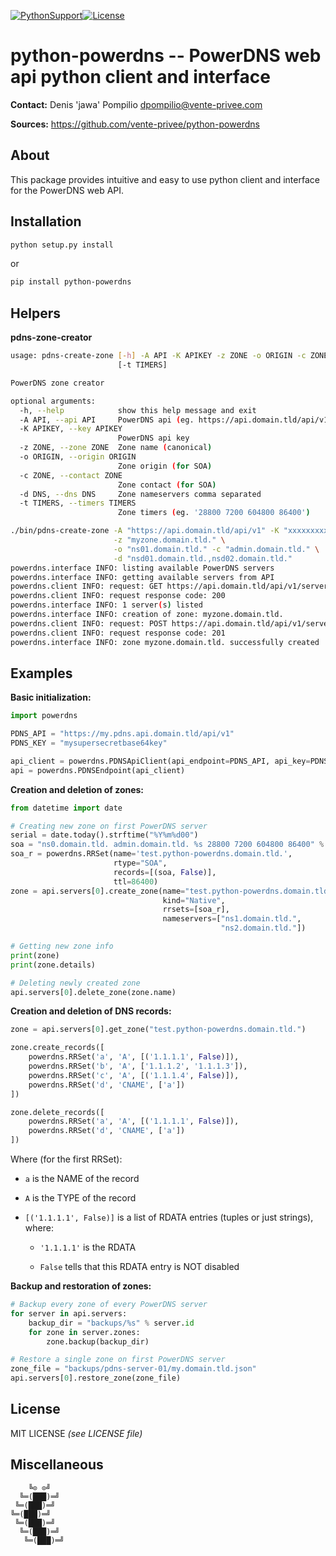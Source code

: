 [![PythonSupport][1]][1l][![License][2]][2l]

# python-powerdns -- PowerDNS web api python client and interface

**Contact:** Denis 'jawa' Pompilio <dpompilio@vente-privee.com>

**Sources:** https://github.com/vente-privee/python-powerdns

## About

This package provides intuitive and easy to use python client and interface
for the PowerDNS web API.

## Installation

```bash
python setup.py install
```
or
```bash
pip install python-powerdns
```

## Helpers

**pdns-zone-creator**
```bash
usage: pdns-create-zone [-h] -A API -K APIKEY -z ZONE -o ORIGIN -c ZONE -d DNS
                        [-t TIMERS]

PowerDNS zone creator

optional arguments:
  -h, --help            show this help message and exit
  -A API, --api API     PowerDNS api (eg. https://api.domain.tld/api/v1
  -K APIKEY, --key APIKEY
                        PowerDNS api key
  -z ZONE, --zone ZONE  Zone name (canonical)
  -o ORIGIN, --origin ORIGIN
                        Zone origin (for SOA)
  -c ZONE, --contact ZONE
                        Zone contact (for SOA)
  -d DNS, --dns DNS     Zone nameservers comma separated
  -t TIMERS, --timers TIMERS
                        Zone timers (eg. '28800 7200 604800 86400')
```
```bash
./bin/pdns-create-zone -A "https://api.domain.tld/api/v1" -K "xxxxxxxxx" \
                       -z "myzone.domain.tld." \
                       -o "ns01.domain.tld." -c "admin.domain.tld." \
                       -d "nsd01.domain.tld.,nsd02.domain.tld."
powerdns.interface INFO: listing available PowerDNS servers
powerdns.interface INFO: getting available servers from API
powerdns.client INFO: request: GET https://api.domain.tld/api/v1/servers
powerdns.client INFO: request response code: 200
powerdns.interface INFO: 1 server(s) listed
powerdns.interface INFO: creation of zone: myzone.domain.tld.
powerdns.client INFO: request: POST https://api.domain.tld/api/v1/servers/localhost/zones
powerdns.client INFO: request response code: 201
powerdns.interface INFO: zone myzone.domain.tld. successfully created
```

## Examples

**Basic initialization:**
```python
import powerdns

PDNS_API = "https://my.pdns.api.domain.tld/api/v1"
PDNS_KEY = "mysupersecretbase64key"

api_client = powerdns.PDNSApiClient(api_endpoint=PDNS_API, api_key=PDNS_KEY)
api = powerdns.PDNSEndpoint(api_client)
```

**Creation and deletion of zones:**
```python
from datetime import date

# Creating new zone on first PowerDNS server
serial = date.today().strftime("%Y%m%d00")
soa = "ns0.domain.tld. admin.domain.tld. %s 28800 7200 604800 86400" % serial
soa_r = powerdns.RRSet(name='test.python-powerdns.domain.tld.',
                       rtype="SOA",
                       records=[(soa, False)],
                       ttl=86400)
zone = api.servers[0].create_zone(name="test.python-powerdns.domain.tld.",
                                  kind="Native",
                                  rrsets=[soa_r],
                                  nameservers=["ns1.domain.tld.",
                                               "ns2.domain.tld."])

# Getting new zone info
print(zone)
print(zone.details)

# Deleting newly created zone
api.servers[0].delete_zone(zone.name)
```

**Creation and deletion of DNS records:**
```python
zone = api.servers[0].get_zone("test.python-powerdns.domain.tld.")

zone.create_records([
    powerdns.RRSet('a', 'A', [('1.1.1.1', False)]),
    powerdns.RRSet('b', 'A', ['1.1.1.2', '1.1.1.3']),
    powerdns.RRSet('c', 'A', [('1.1.1.4', False)]),
    powerdns.RRSet('d', 'CNAME', ['a'])
])

zone.delete_records([
    powerdns.RRSet('a', 'A', [('1.1.1.1', False)]),
    powerdns.RRSet('d', 'CNAME', ['a'])
])
```

Where (for the first RRSet):

  * `a` is the NAME of the record

  * `A` is the TYPE of the record

  * `[('1.1.1.1', False)]` is a list of RDATA entries (tuples or just strings),
where:

    * `'1.1.1.1'` is the RDATA

    * `False` tells that this RDATA entry is NOT disabled

**Backup and restoration of zones:**
```python
# Backup every zone of every PowerDNS server
for server in api.servers:
    backup_dir = "backups/%s" % server.id
    for zone in server.zones:
        zone.backup(backup_dir)

# Restore a single zone on first PowerDNS server
zone_file = "backups/pdns-server-01/my.domain.tld.json"
api.servers[0].restore_zone(zone_file)
```

## License

MIT LICENSE *(see LICENSE file)*

## Miscellaneous

```
    ╚⊙ ⊙╝
  ╚═(███)═╝
 ╚═(███)═╝
╚═(███)═╝
 ╚═(███)═╝
  ╚═(███)═╝
   ╚═(███)═╝
```

[1]: https://img.shields.io/badge/python-2.7,3.4+-blue.svg
[1l]: https://github.com/vente-privee/python-powerdns
[2]: https://img.shields.io/badge/license-MIT-blue.svg
[2l]: https://github.com/vente-privee/python-powerdns
